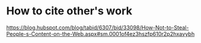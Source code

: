 # How to cite other's work

https://blog.hubspot.com/blog/tabid/6307/bid/33098/How-Not-to-Steal-People-s-Content-on-the-Web.aspx#sm.0001of4ez3hszfp610r2p2hxavybh
